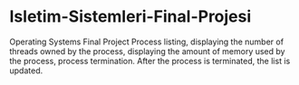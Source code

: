 # Isletim-Sistemleri-Final-Projesi
Operating Systems Final Project
Process listing, displaying the number of threads owned by the process, displaying the amount of memory used by the process, process termination. After the process is terminated, the list is updated.


